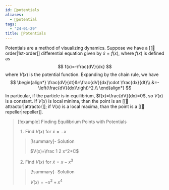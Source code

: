```yaml
---
id: 📙potentials
aliases:
  - 📙potential
tags:
  - "24-01-29"
title: 📙Potentials
---
```


Potentials are a method of visualizing dynamics. Suppose we have a [[📘order|1st-order]] differential equation given by $\dot{x}=f(x)$, where $f(x)$ is defined as 
$$
f(x)=-\frac{dV}{dx}
$$
where $V(x)$ is the potential function. Expanding by the chain rule, we have 
$$
\begin{align*}
\frac{dV}{dt}&=\frac{dV}{dx}\cdot \frac{dx}{dt}\\
&=-\left(\frac{dV}{dx}\right)^2.\\
\end{align*}
$$
In particular, if the particle is in equilibrium, $f(x)=\frac{dV}{dx}=0$, so $V(x)$ is a constant. If $V(x)$ is local minima, than the point is an [[📘attractor|attractor]]; if $V(x)$ is a local maxima, than the point is a [[📘repeller|repeller]].

> [!example] Finding Equilibrium Points with Potentials
>
> 1. Find $V(x)$ for $\dot{x}=-x$
>
> > [!summary]- Solution
> > 
> > $V(x)=\frac 1 2 x^2+C$
> 
> 2. Find $V(x)$ for $\dot{x}=x-x^3$
> 
> > [!summary]- Solution 
> > 
> > $V(x)=-x^2+x^4$
